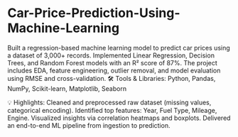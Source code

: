 # Car-Price-Prediction-Using-Machine-Learning
Built a regression-based machine learning model to predict car prices using a dataset of 3,000+ records. Implemented Linear Regression, Decision Trees, and Random Forest models with an R² score of 87%. The project includes EDA, feature engineering, outlier removal, and model evaluation using RMSE and cross-validation.
🛠 Tools & Libraries:
Python, Pandas, NumPy, Scikit-learn, Matplotlib, Seaborn

💡 Highlights:
Cleaned and preprocessed raw dataset (missing values, categorical encoding).
Identified top features: Year, Fuel Type, Mileage, Engine.
Visualized insights via correlation heatmaps and boxplots.
Delivered an end-to-end ML pipeline from ingestion to prediction.
